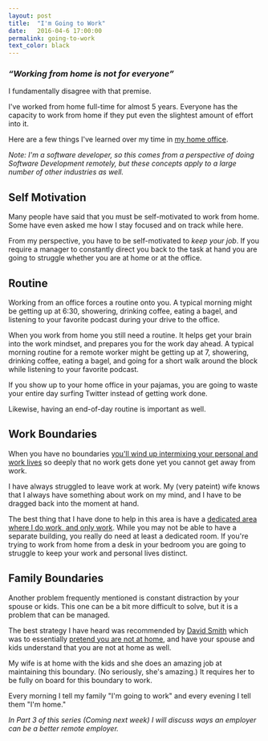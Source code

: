 ```yaml
---
layout: post
title:  "I'm Going to Work"
date:   2016-04-6 17:00:00
permalink: going-to-work
text_color: black
---
```


<h3 class='text-center' style='margin-bottom: 1em'><em>&ldquo;Working from home is not for everyone&rdquo;</em></h3>

I fundamentally disagree with that premise.

I've worked from home full-time for almost 5 years. Everyone has the capacity to work from home if they put even the slightest amount of effort into it.

Here are a few things I've learned over my time in [my home office](tiny-office).

_Note: I'm a software developer, so this comes from a perspective of doing Software Development remotely, but these concepts apply to a large number of other industries as well._

## Self Motivation
Many people have said that you must be self-motivated to work from home. Some have even asked me how I stay focused and on track while here.

From my perspective, you have to be self-motivated to *keep your job*.  If you require a manager to constantly direct you back to the task at hand you are going to struggle whether you are at home or at the office.

## Routine
Working from an office forces a routine onto you. A typical morning might be getting up at 6:30, showering, drinking coffee, eating a bagel, and listening to your favorite podcast during your drive to the office.

When you work from home you still need a routine. It helps get your brain into the work mindset, and prepares you for the work day ahead. A typical morning routine for a remote worker might be getting up at 7, showering, drinking coffee, eating a bagel, and going for a short walk around the block while listening to your favorite podcast.

If you show up to your home office in your pajamas, you are going to waste your entire day surfing Twitter instead of getting work done.

Likewise, having an end-of-day routine is important as well.

## Work Boundaries
When you have no boundaries [you'll wind up intermixing your personal and work lives](http://www.slate.com/articles/business/the_ladder/2015/12/working_from_home_does_it_make_people_more_productive.html) so deeply that no work gets done yet you cannot get away from work.

I have always struggled to leave work at work. My (very pateint) wife knows that I always have something about work on my mind, and I have to be dragged back into the moment at hand.

The best thing that I have done to help in this area is have a [dedicated area where I do work, and only work](tiny-office). While you may not be able to have a separate building, you really do need at least a dedicated room. If you're trying to work from home from a desk in your bedroom you are going to struggle to keep your work and personal lives distinct.

## Family Boundaries
Another problem frequently mentioned is constant distraction by your spouse or kids. This one can be a bit more difficult to solve, but it is a problem that can be managed.

The best strategy I have heard was recommended by [David Smith](http://twitter.com/_DavidSmith) which was to essentially [pretend you are not at home](https://overcast.fm/+Fgm26v6Lk/19:28), and have your spouse and kids understand that you are not at home as well.

My wife is at home with the kids and she does an amazing job at maintaining this boundary. (No seriously, she's amazing.) It requires her to be fully on board for this boundary to work.

Every morning I tell my family "I'm going to work" and every evening I tell them "I'm home."


_In Part 3 of this series (Coming next week) I will discuss ways an employer can be a better remote employer._